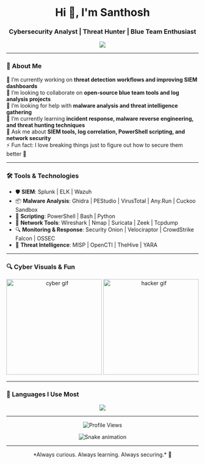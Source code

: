 <h1 align="center">Hi 👋, I'm Santhosh</h1>
<h3 align="center">Cybersecurity Analyst | Threat Hunter | Blue Team Enthusiast</h3>

<p align="center">
  <img src="https://readme-typing-svg.demolab.com?font=Fira+Code&size=22&pause=1000&color=36BCF7&vCenter=true&width=435&lines=Cybersecurity+Analyst;Threat+Hunter;Malware+Analysis+Learner;SIEM+Wizard;Blue+Team+Lover"/>
</p>

---

### 👋 About Me

🔭 I’m currently working on **threat detection workflows and improving SIEM dashboards**  
👯 I’m looking to collaborate on **open-source blue team tools and log analysis projects**  
🤝 I’m looking for help with **malware analysis and threat intelligence gathering**  
🌱 I’m currently learning **incident response, malware reverse engineering, and threat hunting techniques**  
💬 Ask me about **SIEM tools, log correlation, PowerShell scripting, and network security**  
⚡ Fun fact: I love breaking things just to figure out how to secure them better 🔐

---

### 🛠️ Tools & Technologies

- 🛡️ **SIEM**: Splunk | ELK | Wazuh  
- 📦 **Malware Analysis**: Ghidra | PEStudio | VirusTotal | Any.Run | Cuckoo Sandbox  
- 🧰 **Scripting**: PowerShell | Bash | Python  
- 📡 **Network Tools**: Wireshark | Nmap | Suricata | Zeek | Tcpdump  
- 🔍 **Monitoring & Response**: Security Onion | Velociraptor | CrowdStrike Falcon | OSSEC  
- 🧪 **Threat Intelligence**: MISP | OpenCTI | TheHive | YARA

---

### 🔍 Cyber Visuals & Fun

<p align="center">
  <img src="https://media.giphy.com/media/f9XgHHcRJl2Og/giphy.gif" width="250" alt="cyber gif" />
  <img src="https://media.giphy.com/media/3o7aD2saalBwwftBIY/giphy.gif" width="250" alt="hacker gif" />
</p>

---

### 📌 Languages I Use Most

<p align="center">
  <img src="https://github-readme-stats.vercel.app/api/top-langs/?username=your-github-username&layout=compact&theme=radical&langs_count=6&hide=html,css&custom_title=Most%20Used%20Languages&include_all_commits=true&hide_border=true&card_width=400"/>
</p>

---

<p align="center">
  <img src="https://komarev.com/ghpvc/?username=your-github-username&label=Profile%20views&color=0e75b6&style=flat" alt="Profile Views" />
</p>

<!-- SNAKE ANIMATION SETUP -->
<!-- Make sure GitHub Actions is configured correctly for this to work -->
<p align="center">
  <img src="https://github.com/your-github-username/your-github-username/blob/output/github-contribution-grid-snake.svg" alt="Snake animation" />
</p>

---

<p align="center">*Always curious. Always learning. Always securing.* 🔐</p>
